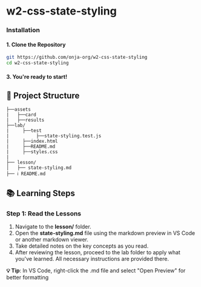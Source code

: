 # w2-css-state-styling

### Installation

#### 1. Clone the Repository
```bash
git https://github.com/onja-org/w2-css-state-styling
cd w2-css-state-styling
```
#### 3. You're ready to start!


## 📁 Project Structure

```
├──assets
|   ├──card
|   ├──results  
├──lab/
|     ├──test 
|          ├──state-styling.test.js
|     ├──index.html
|     ├──README.md
|     ├──styles.css
|   
├── lesson/
│   ├── state-styling.md        
├── ℹ️ README.md  

```

## 📚 Learning Steps

### Step 1: Read the Lessons
1. Navigate to the **lesson/** folder.
2. Open the **state-styling.md** file using the markdown preview in VS Code or another markdown viewer.
3. Take detailed notes on the key concepts as you read.
4. After reviewing the lesson, proceed to the lab folder to apply what you've learned. All necessary instructions are provided there.

**💡 Tip**: In VS Code, right-click the .md file and select "Open Preview" for better formatting


